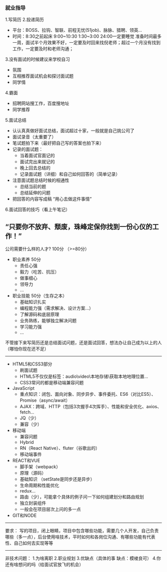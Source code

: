 ### 就业指导
1.写简历
2.投递简历
- 平台：BOSS、拉钩、智联、前程无忧(51job)、脉脉、猎聘、领英...
- 时间：8:30之前起床  9:00~10:30  1:30~3:00  24:00一定要睡觉
       准备时间最多一周，面试半个月效果不好，一定要及时回来找倪老师；超过一个月没有找到工作，一定要及时和老师沟通；

3.没有面试的时候建议来学校自习
- 氛围
- 互相推荐面试机会和探讨面试题
- 同学情

4.霸面
- 招聘网站搜工作，百度搜地址
- 同学推荐

5.面试总结
- 认认真真做好面试总结，面试超过十家，一般就是自己挑公司了
- 面试录音（太重要了）
- 笔试题拍下来（最好把自己写的答案也拍下来）
- 记录的面试题：
	+ 当着面试官面记的
	+ 面试完出来就记的
	+ 晚上回去总结的
	+ 记录面试题（详细）和自己如何回答的（简单记录）
- 注意面试题总结时候的相通性
	+ 总结当前的题
	+ 总结延伸的问题
- 把回答的内容写成稿
“用心去做这件事情”

6.面试回答的技巧（看上午笔记）

“只要你不放弃、颓废，珠峰定保你找到一份心仪的工作！”
----------------------------------------------

公司需要什么样的人才?  100分 （>=80分）
- 职业素养 50分
	+ 责任心强
	+ 毅力（吃苦、抗压）
	+ 做事细心
	+ 领导力
	+ ...
- 职业技能 50分（生存之本）
	+ 基础知识扎实
	+ 编程能力强（需求解决、设计方案...）
	+ 了解源码和底层原理
	+ 业务熟练，能够独立解决问题
	+ 学习能力强
	+ ...

不管接下来写简历还是总结面试问题，还是面试回答，想法办让自己成为以上的人（哪怕你现在还不足）

------------------------------------------------
- HTML5和CSS3部分
	+ 刷面试题
	+ HTML5不仅仅是标签：audio\video\本地存储\获取本地地理位置...
	+ CSS3常问的都是移动端兼容问题 
- JavaScript
	+ 重点知识：闭包、面向对象、同步异步、事件委托、ES6（对比ES5）、Promise（async/await）
	+ AJAX：跨域、HTTP（包括3次握手4次挥手）、性能和安全优化、axios、fetch...
	+ JQ（少）
	+ 兼容（少）
- 移动端
	+ 兼容问题
	+ Hybrid
	+ RN（React Native）、fluter（谷歌出的）
	+ 移动端事件
- REACT和VUE
	+ 脚手架（webpack）
	+ 原理（源码）
	+ 基础知识 （setState是同步还是异步）
	+ 生命周期和性能优化
	+ redux...
	+ 路由（少），可能拿个具体的例子问一下如何组建划分和路由规划
	+ 独立封装组件
	+ 一般会在项目层次上问的多一点
- GIT和NODE

---------------------------------------

要求：
  写的项目，闭上眼睛，项目中包含哪些功能，需要几个人开发，自己负责哪些（多一点），后台使用啥技术，平时如何和各岗位沟通、有哪些功能有代表性、自己如何去实现等等

----------------------------------------

非技术问题：
	1.为啥离职
	2.职业规划
	3.优缺点（具体的事 缺点：模棱良可）
	4.你还有啥想问的吗（给面试官放飞的机会）

